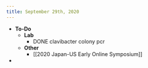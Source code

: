 ```yaml
---
title: September 29th, 2020
---
```


- **To-Do**
	- **Lab**
		- DONE clavibacter colony pcr
	- **Other**
		- [[2020 Japan-US Early Online Symposium]]
-